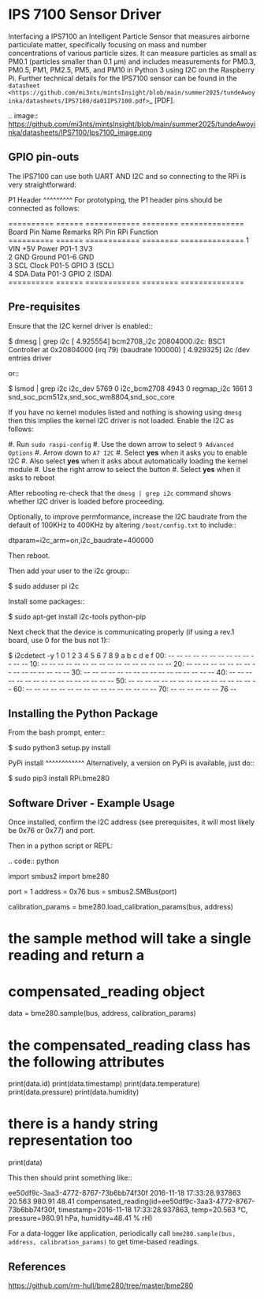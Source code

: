IPS 7100 Sensor Driver
====================

Interfacing a IPS7100 an Intelligent Particle Sensor that measures airborne particulate matter, specifically 
focusing on mass and number concentrations of various particle sizes. It can measure particles as small as 
PM0.1 (particles smaller than 0.1 µm) and includes measurements for PM0.3, PM0.5, PM1, PM2.5, PM5, and PM10 in 
Python 3 using I2C on the Raspberry Pi. Further technical details for the
IPS7100 sensor can be found in the `datasheet
<https://github.com/mi3nts/mintsInsight/blob/main/summer2025/tundeAwoyinka/datasheets/IPS7100/da01IPS7100.pdf>`_
[PDF].

.. image:: https://github.com/mi3nts/mintsInsight/blob/main/summer2025/tundeAwoyinka/datasheets/IPS7100/Ips7100_image.png
  

GPIO pin-outs
-------------
The IPS7100  can use both UART AND I2C and so connecting to the RPi is very straightforward:

P1 Header
^^^^^^^^^
For prototyping, the P1 header pins should be connected as follows:

========== ====== ============ ======== ==============
Board Pin  Name   Remarks      RPi Pin  RPi Function  
========== ====== ============ ======== ==============
1          VIN    +5V Power  P01-1    3V3           
2          GND    Ground       P01-6    GND           
3          SCL    Clock        P01-5    GPIO 3 (SCL)  
4          SDA    Data         P01-3    GPIO 2 (SDA)  
========== ====== ============ ======== ==============
   
Pre-requisites
--------------
Ensure that the I2C kernel driver is enabled::

  $ dmesg | grep i2c
  [    4.925554] bcm2708_i2c 20804000.i2c: BSC1 Controller at 0x20804000 (irq 79) (baudrate 100000)
  [    4.929325] i2c /dev entries driver

or::

  $ lsmod | grep i2c
  i2c_dev                 5769  0
  i2c_bcm2708             4943  0
  regmap_i2c              1661  3 snd_soc_pcm512x,snd_soc_wm8804,snd_soc_core

If you have no kernel modules listed and nothing is showing using ``dmesg`` then this implies
the kernel I2C driver is not loaded. Enable the I2C as follows:

#. Run ``sudo raspi-config``
#. Use the down arrow to select ``9 Advanced Options``
#. Arrow down to ``A7 I2C``
#. Select **yes** when it asks you to enable I2C
#. Also select **yes** when it asks about automatically loading the kernel module
#. Use the right arrow to select the **<Finish>** button
#. Select **yes** when it asks to reboot

After rebooting re-check that the ``dmesg | grep i2c`` command shows whether
I2C driver is loaded before proceeding.

Optionally, to improve permformance, increase the I2C baudrate from the default
of 100KHz to 400KHz by altering ``/boot/config.txt`` to include::

  dtparam=i2c_arm=on,i2c_baudrate=400000

Then reboot.

Then add your user to the i2c group::

  $ sudo adduser pi i2c

Install some packages::

  $ sudo apt-get install i2c-tools python-pip

Next check that the device is communicating properly (if using a rev.1 board,
use 0 for the bus not 1)::

  $ i2cdetect -y 1
         0  1  2  3  4  5  6  7  8  9  a  b  c  d  e  f
    00:          -- -- -- -- -- -- -- -- -- -- -- -- --
    10: -- -- -- -- -- -- -- -- -- -- -- -- -- -- -- --
    20: -- -- -- -- -- -- -- -- -- -- -- -- -- -- -- --
    30: -- -- -- -- -- -- -- -- -- -- -- -- -- -- -- --
    40: -- -- -- -- -- -- -- -- -- -- -- -- -- -- -- --
    50: -- -- -- -- -- -- -- -- -- -- -- -- -- -- -- --
    60: -- -- -- -- -- -- -- -- -- -- -- -- -- -- -- --
    70: -- -- -- -- -- -- 76 --

Installing the Python Package
-----------------------------
From the bash prompt, enter::

  $ sudo python3 setup.py install

PyPi install
^^^^^^^^^^^^
Alternatively, a version on PyPi is available, just do::

  $ sudo pip3 install RPi.bme280

Software Driver - Example Usage
-------------------------------
Once installed, confirm the I2C address (see prerequisites, it will most 
likely be 0x76 or 0x77) and port.

Then in a python script or REPL:

.. code:: python

  import smbus2
  import bme280

  port = 1
  address = 0x76
  bus = smbus2.SMBus(port)

  calibration_params = bme280.load_calibration_params(bus, address)

  # the sample method will take a single reading and return a
  # compensated_reading object
  data = bme280.sample(bus, address, calibration_params)

  # the compensated_reading class has the following attributes
  print(data.id)
  print(data.timestamp)
  print(data.temperature)
  print(data.pressure)
  print(data.humidity)

  # there is a handy string representation too
  print(data)

This then should print something like::

  ee50df9c-3aa3-4772-8767-73b6bb74f30f
  2016-11-18 17:33:28.937863
  20.563
  980.91
  48.41
  compensated_reading(id=ee50df9c-3aa3-4772-8767-73b6bb74f30f, 
      timestamp=2016-11-18 17:33:28.937863, temp=20.563 °C, 
      pressure=980.91 hPa, humidity=48.41 % rH)

For a data-logger like application, periodically call ``bme280.sample(bus, address, calibration_params)`` to
get time-based readings.

References
----------
https://github.com/rm-hull/bme280/tree/master/bme280

